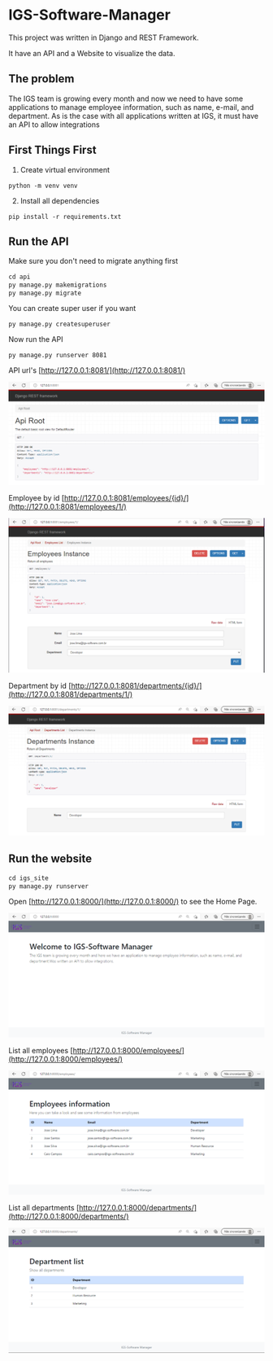 # IGS-Software-Manager

This project was written in Django and REST Framework.

It have an API and a Website to visualize the data.

## The problem

The IGS team is growing every month and now we need to have some applications to 
manage employee information, such as name, e-mail, and department. As is the case with 
all applications written at IGS, it must have an API to allow integrations


## First Things First

1) Create virtual environment
```
python -m venv venv
```
2) Install all dependencies
```
pip install -r requirements.txt
```

## Run the API

Make sure you don't need to migrate anything first
```
cd api
py manage.py makemigrations
py manage.py migrate
```

You can create super user if you want
```
py manage.py createsuperuser
```

Now run the API
```
py manage.py runserver 8081
```
API url's [http://127.0.0.1:8081/](http://127.0.0.1:8081/)

![alt text](readme_prints/api-home.png)

Employee by id [http://127.0.0.1:8081/employees/{id}/](http://127.0.0.1:8081/employees/1/)

![alt text](readme_prints/api-employee-id.png)

Department by id [http://127.0.0.1:8081/departments/{id}/](http://127.0.0.1:8081/departments/1/)

![alt text](readme_prints/api-department-id.png)

## Run the website
```
cd igs_site
py manage.py runserver
```

Open [http://127.0.0.1:8000/](http://127.0.0.1:8000/) to see the Home Page.

![alt text](readme_prints/site-home.png)


List all employees [http://127.0.0.1:8000/employees/](http://127.0.0.1:8000/employees/)

![alt text](readme_prints/site-employees.png)


List all departments [http://127.0.0.1:8000/departments/](http://127.0.0.1:8000/departments/)

![alt text](readme_prints/site-departments.png)

